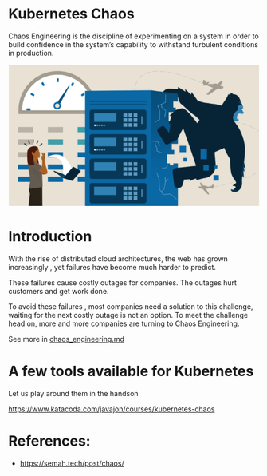 # Kubernetes Chaos
Chaos Engineering is the discipline of experimenting on a system in order to build confidence 
in the system’s capability to withstand turbulent conditions in production.

![Alt text](../images/chaos.png?raw=true)

# Introduction
With the rise of distributed cloud architectures, the web has grown increasingly , yet failures have become much harder to predict.

These failures cause costly outages for companies. The outages hurt customers and get work done.

To avoid these failures , most companies need a solution to this challenge, waiting for the next costly outage is not an option. 
To meet the challenge head on, more and more companies are turning to Chaos Engineering.

See more in [chaos_engineering.md](../reading_materials/chaos_engineering.md)

# A few tools available for Kubernetes
Let us play around them in the handson

https://www.katacoda.com/javajon/courses/kubernetes-chaos

# References:
- https://semah.tech/post/chaos/
